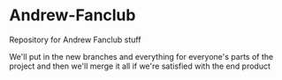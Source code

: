 # Andrew-Fanclub
Repository for Andrew Fanclub stuff

We'll put in the new branches and everything for everyone's parts of the project and then we'll merge it all if we're satisfied with the end product
